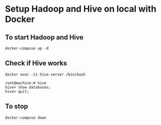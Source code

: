 # Setup Hadoop and Hive on local with Docker

## To start Hadoop and Hive

```
docker-compose up -d
```

## Check if Hive works

```
docker exec -it hive-server /bin/bash
```

```
root@machine:# hive
hive> show databases;
hive> quit;
```

## To stop

```
docker-compose down
```
